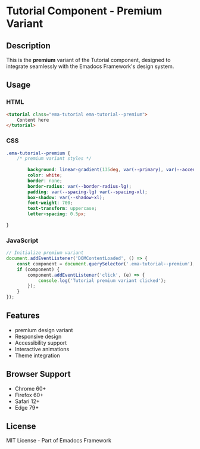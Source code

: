 # Tutorial Component - Premium Variant

## Description
This is the **premium** variant of the Tutorial component, designed to integrate seamlessly with the Emadocs Framework's design system.

## Usage

### HTML
```html
<tutorial class="ema-tutorial ema-tutorial--premium">
    Content here
</tutorial>
```

### CSS
```css
.ema-tutorial--premium {
    /* premium variant styles */
    
        background: linear-gradient(135deg, var(--primary), var(--accent));
        color: white;
        border: none;
        border-radius: var(--border-radius-lg);
        padding: var(--spacing-lg) var(--spacing-xl);
        box-shadow: var(--shadow-xl);
        font-weight: 700;
        text-transform: uppercase;
        letter-spacing: 0.5px;
    
}
```

### JavaScript
```javascript
// Initialize premium variant
document.addEventListener('DOMContentLoaded', () => {
    const component = document.querySelector('.ema-tutorial--premium');
    if (component) {
        component.addEventListener('click', (e) => {
            console.log('Tutorial premium variant clicked');
        });
    }
});
```

## Features
- premium design variant
- Responsive design
- Accessibility support
- Interactive animations
- Theme integration

## Browser Support
- Chrome 60+
- Firefox 60+
- Safari 12+
- Edge 79+

## License
MIT License - Part of Emadocs Framework

